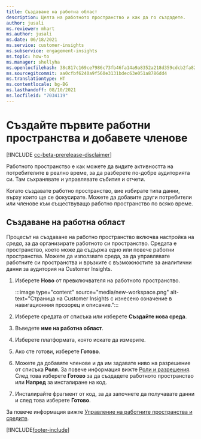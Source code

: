 ```yaml
---
title: Създаване на работна област
description: Целта на работното пространство и как да го създадете.
author: jusali
ms.reviewer: mhart
ms.author: jusali
ms.date: 06/18/2021
ms.service: customer-insights
ms.subservice: engagement-insights
ms.topic: how-to
ms.manager: shellyha
ms.openlocfilehash: 38c817c169ce7986c73fb46fa14a9a8352a218d359cdcb2fa822a34303ff5ecc
ms.sourcegitcommit: aa0cfbf6240a9f560e3131bdec63e051a8786dd4
ms.translationtype: HT
ms.contentlocale: bg-BG
ms.lasthandoff: 08/10/2021
ms.locfileid: "7034119"
---
```

# <a name="create-the-first-workspaces-and-add-members"></a>Създайте първите работни пространства и добавете членове

[!INCLUDE [cc-beta-prerelease-disclaimer](includes/cc-beta-prerelease-disclaimer.md)]

Работното пространство е как можете да видите активността на потребителите в реално време, за да разберете по-добре аудиторията си. Там съхранявате и управлявате събития и отчети.

Когато създавате работно пространство, вие избирате типа данни, върху които ще се фокусирате. Можете да добавите други потребители или членове към съществуващо работно пространство по всяко време. 

## <a name="create-a-workspace"></a>Създаване на работна област

Процесът на създаване на работно пространство включва настройка на *среда*, за да организирате работното си пространство. Средата е пространство, което може да съдържа едно или повече работни пространства. Можете да използвате среда, за да управлявате работните си пространства и връзките с възможностите за аналитични данни за аудитория на Customer Insights.

1. Изберете **Ново** от превключвателя на работното пространство.

   :::image type="content" source="media/new-workspace.png" alt-text="Страница на Customer Insights с изнесено означение в навигационния прозорец и описание.":::

1. Изберете средата от списъка или изберете **Създайте нова среда**.
1. Въведете **име на работна област**.
1. Изберете платформата, която искате да измерите.
1. Ако сте готови, изберете **Готово**. 
1. Можете да добавяте членове и да им задавате ниво на разрешение от списъка **Роля**. За повече информация вижте [Роли и разрешения](user-roles.md). След това изберете **Готово** за да създадете работното пространство или **Напред** за инсталиране на код.
1. Инсталирайте фрагмент от код, за да започнете да получавате данни и след това изберете **Готово**.

За повече информация вижте [Управление на работните пространства и средите](manage-environments-workspaces.md).

[!INCLUDE[footer-include](../includes/footer-banner.md)]
